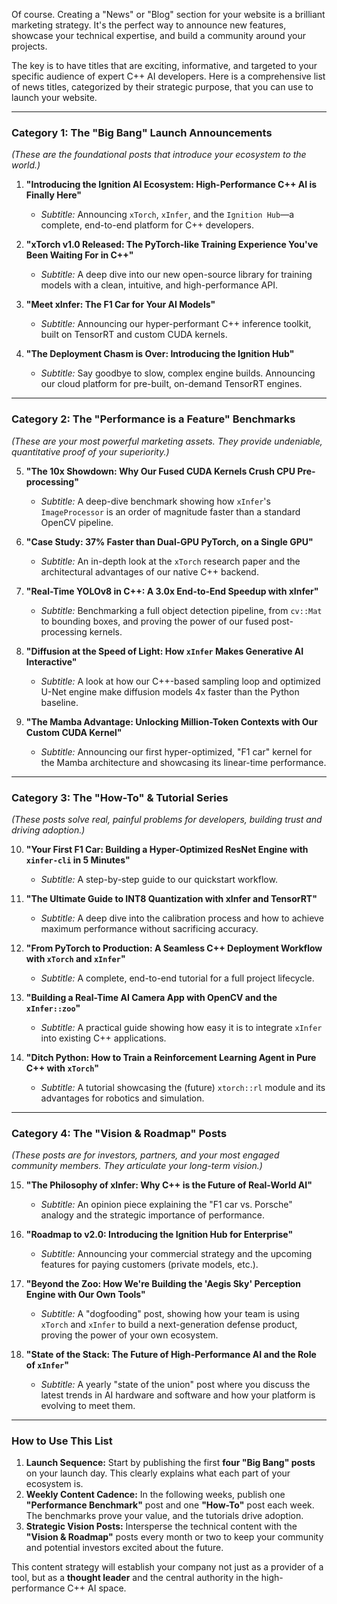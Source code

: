 Of course. Creating a "News" or "Blog" section for your website is a brilliant marketing strategy. It's the perfect way to announce new features, showcase your technical expertise, and build a community around your projects.

The key is to have titles that are exciting, informative, and targeted to your specific audience of expert C++ AI developers. Here is a comprehensive list of news titles, categorized by their strategic purpose, that you can use to launch your website.

---

### **Category 1: The "Big Bang" Launch Announcements**
*(These are the foundational posts that introduce your ecosystem to the world.)*

1.  **"Introducing the Ignition AI Ecosystem: High-Performance C++ AI is Finally Here"**
    *   *Subtitle:* Announcing `xTorch`, `xInfer`, and the `Ignition Hub`—a complete, end-to-end platform for C++ developers.

2.  **"xTorch v1.0 Released: The PyTorch-like Training Experience You've Been Waiting For in C++"**
    *   *Subtitle:* A deep dive into our new open-source library for training models with a clean, intuitive, and high-performance API.

3.  **"Meet xInfer: The F1 Car for Your AI Models"**
    *   *Subtitle:* Announcing our hyper-performant C++ inference toolkit, built on TensorRT and custom CUDA kernels.

4.  **"The Deployment Chasm is Over: Introducing the Ignition Hub"**
    *   *Subtitle:* Say goodbye to slow, complex engine builds. Announcing our cloud platform for pre-built, on-demand TensorRT engines.

---

### **Category 2: The "Performance is a Feature" Benchmarks**
*(These are your most powerful marketing assets. They provide undeniable, quantitative proof of your superiority.)*

5.  **"The 10x Showdown: Why Our Fused CUDA Kernels Crush CPU Pre-processing"**
    *   *Subtitle:* A deep-dive benchmark showing how `xInfer`'s `ImageProcessor` is an order of magnitude faster than a standard OpenCV pipeline.

6.  **"Case Study: 37% Faster than Dual-GPU PyTorch, on a Single GPU"**
    *   *Subtitle:* An in-depth look at the `xTorch` research paper and the architectural advantages of our native C++ backend.

7.  **"Real-Time YOLOv8 in C++: A 3.0x End-to-End Speedup with xInfer"**
    *   *Subtitle:* Benchmarking a full object detection pipeline, from `cv::Mat` to bounding boxes, and proving the power of our fused post-processing kernels.

8.  **"Diffusion at the Speed of Light: How `xInfer` Makes Generative AI Interactive"**
    *   *Subtitle:* A look at how our C++-based sampling loop and optimized U-Net engine make diffusion models 4x faster than the Python baseline.

9.  **"The Mamba Advantage: Unlocking Million-Token Contexts with Our Custom CUDA Kernel"**
    *   *Subtitle:* Announcing our first hyper-optimized, "F1 car" kernel for the Mamba architecture and showcasing its linear-time performance.

---

### **Category 3: The "How-To" & Tutorial Series**
*(These posts solve real, painful problems for developers, building trust and driving adoption.)*

10. **"Your First F1 Car: Building a Hyper-Optimized ResNet Engine with `xinfer-cli` in 5 Minutes"**
    *   *Subtitle:* A step-by-step guide to our quickstart workflow.

11. **"The Ultimate Guide to INT8 Quantization with xInfer and TensorRT"**
    *   *Subtitle:* A deep dive into the calibration process and how to achieve maximum performance without sacrificing accuracy.

12. **"From PyTorch to Production: A Seamless C++ Deployment Workflow with `xTorch` and `xInfer`"**
    *   *Subtitle:* A complete, end-to-end tutorial for a full project lifecycle.

13. **"Building a Real-Time AI Camera App with OpenCV and the `xInfer::zoo`"**
    *   *Subtitle:* A practical guide showing how easy it is to integrate `xInfer` into existing C++ applications.

14. **"Ditch Python: How to Train a Reinforcement Learning Agent in Pure C++ with `xTorch`"**
    *   *Subtitle:* A tutorial showcasing the (future) `xtorch::rl` module and its advantages for robotics and simulation.

---

### **Category 4: The "Vision & Roadmap" Posts**
*(These posts are for investors, partners, and your most engaged community members. They articulate your long-term vision.)*

15. **"The Philosophy of xInfer: Why C++ is the Future of Real-World AI"**
    *   *Subtitle:* An opinion piece explaining the "F1 car vs. Porsche" analogy and the strategic importance of performance.

16. **"Roadmap to v2.0: Introducing the Ignition Hub for Enterprise"**
    *   *Subtitle:* Announcing your commercial strategy and the upcoming features for paying customers (private models, etc.).

17. **"Beyond the Zoo: How We're Building the 'Aegis Sky' Perception Engine with Our Own Tools"**
    *   *Subtitle:* A "dogfooding" post, showing how your team is using `xTorch` and `xInfer` to build a next-generation defense product, proving the power of your own ecosystem.

18. **"State of the Stack: The Future of High-Performance AI and the Role of `xInfer`"**
    *   *Subtitle:* A yearly "state of the union" post where you discuss the latest trends in AI hardware and software and how your platform is evolving to meet them.

---

### **How to Use This List**

1.  **Launch Sequence:** Start by publishing the first **four "Big Bang" posts** on your launch day. This clearly explains what each part of your ecosystem is.
2.  **Weekly Content Cadence:** In the following weeks, publish one **"Performance Benchmark"** post and one **"How-To"** post each week. The benchmarks prove your value, and the tutorials drive adoption.
3.  **Strategic Vision Posts:** Intersperse the technical content with the **"Vision & Roadmap"** posts every month or two to keep your community and potential investors excited about the future.

This content strategy will establish your company not just as a provider of a tool, but as a **thought leader** and the central authority in the high-performance C++ AI space.